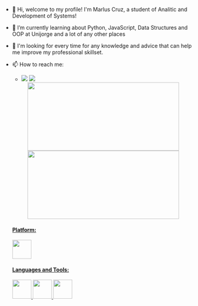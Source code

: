 - 👋 Hi, welcome to my profile! I'm Marlus Cruz, a student of Analitic and Development of Systems!
- 🌱 I’m currently learning about Python, JavaScript, Data Structures and OOP at Unijorge and a lot of any other places
- 👀 I'm looking for every time for any knowledge and advice that can help me improve my professional skillset.
- 📫 How to reach me:
    * <a href=mailto:marlusgabrielsilvacruz@gmail.com target="_blank" rel="external"><img src="https://img.shields.io/badge/Gmail-EA4335.svg?style=for-the-badge&logo=Gmail&logoColor=white"></a> <a href="https://www.linkedin.com/in/marlus-cruz-43b765237/" target="_blank" rel="external"><img src="https://img.shields.io/badge/LinkedIn-0A66C2.svg?style=for-the-badge&logo=LinkedIn&logoColor=white"></a>


   <div align="center">
  <a href="https://github.com/MarluCruz">
  <img height="180em" width="400em" src="https://github-readme-stats-sigma-five.vercel.app/api?username=MarluCruz&show_icons=true&theme=onedark&include_all_commits=true&count_private=true"/>
  <img height="180em" width="400em" src="https://github-readme-stats-sigma-five.vercel.app/api/top-langs/?username=MarluCruz&layout=compact&langs_count=7&theme=onedark"/>
   </div>

   <div>
      <h4>Platform:</h4>
         <img width="50em" src="https://cdn.jsdelivr.net/gh/devicons/devicon/icons/visualstudio/visualstudio-plain.svg" />
   </div>

   <div>
   <h4>Languages and Tools:</h4>
      <img width="50em" src="https://cdn.jsdelivr.net/gh/devicons/devicon/icons/python/python-original.svg" />
      <img width="50em" src="https://cdn.jsdelivr.net/gh/devicons/devicon/icons/css3/css3-original.svg" />
      <img width="50em" src="https://cdn.jsdelivr.net/gh/devicons/devicon/icons/html5/html5-original.svg" />       
   </div>

<!--
**MarluCruz/MarluCruz** is a ✨ _special_ ✨ repository because its `README.md` (this file) appears on your GitHub profile.

Here are some ideas to get you started:

- 🔭 I’m currently working on ...
- 🌱 I’m currently learning ...
- 👯 I’m looking to collaborate on ...
- 🤔 I’m looking for help with ...
- 💬 Ask me about ...
- 📫 How to reach me: ...
- 😄 Pronouns: ...
- ⚡ Fun fact: ...
-->
